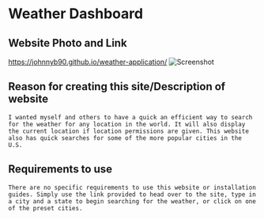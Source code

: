 # Weather Dashboard

## Website Photo and Link

https://johnnyb90.github.io/weather-application/
![Screenshot](https://user-images.githubusercontent.com/117334322/229344111-9918ca34-3fb6-4d11-a722-f1f583999a4a.jpg)


## Reason for creating this site/Description of website

```
I wanted myself and others to have a quick an efficient way to search for the weather for any location in the world. It will also display the current location if location permissions are given. This website also has quick searches for some of the more popular cities in the U.S.
```


## Requirements to use

```
There are no specific requirements to use this website or installation guides. Simply use the link provided to head over to the site, type in a city and a state to begin searching for the weather, or click on one of the preset cities.
```
